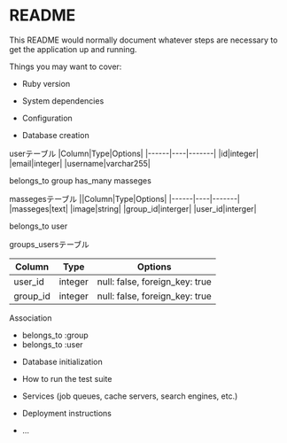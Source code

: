 # README

This README would normally document whatever steps are necessary to get the
application up and running.

Things you may want to cover:

* Ruby version

* System dependencies

* Configuration

* Database creation

userテーブル
|Column|Type|Options|
|------|----|-------|
|id|integer|
|email|integer|
|username|varchar255|

belongs_to group
has_many masseges

massegesテーブル
||Column|Type|Options|
|------|----|-------|
|masseges|text|
|image|string|
|group_id|interger|
|user_id|interger|

belongs_to user

groups_usersテーブル

|Column|Type|Options|
|------|----|-------|
|user_id|integer|null: false, foreign_key: true|
|group_id|integer|null: false, foreign_key: true|

 Association
- belongs_to :group
- belongs_to :user

* Database initialization

* How to run the test suite

* Services (job queues, cache servers, search engines, etc.)

* Deployment instructions

* ...
